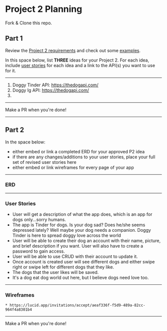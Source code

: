 # Project 2 Planning

Fork & Clone this repo.

## Part 1

Review the [Project 2 requirements](https://tmdarneille.gitbook.io/seirfx/11-projects/project-2#project-feedback-evaluation) and check out some [examples](https://tmdarneille.gitbook.io/seirfx/11-projects/past-projects/project2).

In this space below, list **THREE** ideas for your Project 2. For each idea, include [user stories](https://revelry.co/user-stories-that-dont-suck/) for each idea and a link to the API(s) you want to use for it.

--------------------------------------------------------
1. Doggy Tinder API: https://thedogapi.com/
2. Doggy Ig API: https://thedogapi.com/
3.
---------------------------------------------------------

Make a PR when you're done!

---

## Part 2

In the space below:
* either embed or link a completed ERD for your approved P2 idea
* if there are any changes/additions to your user stories, place your full set of revised user stories here
* either embed or link wireframes for every page of your app

----------------------------------------------------------
### ERD

----------------------------------------------------------
### User Stories
  - User will get a description of what the app does, which is an app for dogs only...sorry humans.
  - The app is Tinder for dogs. Is your dog sad? Does he/she seems depressed lately? Well maybe your dog needs a companion. Doggy Tinder is here to spread doggy love across the world
  - User will be able to create their dog an account with their name, picture, and brief description if you want. User will also have to create a password to gain access.
  - User will be able to use CRUD with their account to update it.
  - Once account is created user will see different dogs and either swipe right or swipe left for different dogs that they like.
  - The dogs that the user likes will be saved. 
  - It's a dog eat dog world out here, but I believe dogs need love too.

----------------------------------------------------------
### Wireframes
    * https://lucid.app/invitations/accept/aeaf336f-f5d9-489a-82cc-964f4a8301b4
----------------------------------------------------------

Make a PR when you're done!
